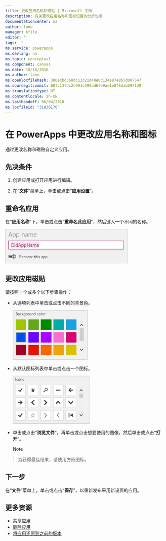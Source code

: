 ```yaml
---
title: 更改应用名称和磁贴 | Microsoft 文档
description: 有关更改应用名称和图标设置的分步说明
documentationcenter: na
author: lonu
manager: kfile
editor: ''
tags: ''
ms.service: powerapps
ms.devlang: na
ms.topic: conceptual
ms.component: canvas
ms.date: 10/16/2016
ms.author: lonu
ms.openlocfilehash: 386ecbd360dc13c21d48e0c134a87e8b7d007547
ms.sourcegitcommit: 68fc13fdc2c991c499ad6fe9ae1e0f8dab597139
ms.translationtype: HT
ms.contentlocale: zh-CN
ms.lasthandoff: 06/04/2018
ms.locfileid: "31830170"
---
```

# <a name="change-app-name-and-icon-in-powerapps"></a>在 PowerApps 中更改应用名称和图标
通过更改名称和磁贴自定义应用。

## <a name="prerequisites"></a>先决条件
1. 创建应用或打开应用进行编辑。

2. 在“**文件**”菜单上，单击或点击“**应用设置**”。

## <a name="rename-an-app"></a>重命名应用
在“**应用名称**”下，单击或点击“**重命名此应用**”，然后键入一个不同的名称。

![关闭应用](./media/set-name-tile/rename-app.png)

## <a name="change-an-app-tile"></a>更改应用磁贴
请按照一个或多个以下步骤操作：

* 从选项列表中单击或点击不同的背景色。

    ![选择磁贴颜色](./media/set-name-tile/tile-colors.png)

* 从默认图标列表中单击或点击一个图标。

    ![选择磁贴图标](./media/set-name-tile/tile-icons.png)

* 单击或点击“**浏览文件**”，再单击或点击想要使用的图像，然后单击或点击“**打开**”。

    > [!NOTE]
> 为获得最佳结果，请使用方形图标。

## <a name="next-step"></a>下一步
在“**文件**”菜单上，单击或点击“**保存**”，以重新发布采用新设置的应用。

## <a name="more-resources"></a>更多资源
* [共享应用](share-app.md)
* [删除应用](delete-app.md)
* [将应用还原到之前的版本](restore-an-app.md)
